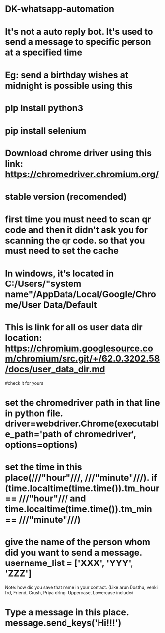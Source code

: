 # DK-whatsapp-automation
# It's not a auto reply bot. It's used to send a message to specific person at a specified time 
# Eg: send a birthday wishes at midnight is possible using this
# pip install python3
# pip install selenium
# Download chrome driver using this link: https://chromedriver.chromium.org/
# stable version (recomended)
# first time you must need to scan qr code and then it didn't ask you for scanning the qr code. so that you must need to set the cache
# In windows, it's located in C:/Users/"system name"/AppData/Local/Google/Chrome/User Data/Default
# This is link for all os user data dir location:  https://chromium.googlesource.com/chromium/src.git/+/62.0.3202.58/docs/user_data_dir.md
#check it for yours

# set the chromedriver path in that line in python file. driver=webdriver.Chrome(executable_path='path of chromedriver', options=options)
# set the time in this place(///"hour"///, ///"minute"///). if (time.localtime(time.time()).tm_hour == ///"hour"/// and time.localtime(time.time()).tm_min == ///"minute"///)
# give the name of the person whom did you want to send a message. username_list = ['XXX', 'YYY', 'ZZZ']
Note: how did you save that name in your contact. (Like arun Dosthu, venki frd, Friend, Crush, Priya drlng) Uppercase, Lowercase included
# Type a message in this place.   message.send_keys('Hi!!!') 
